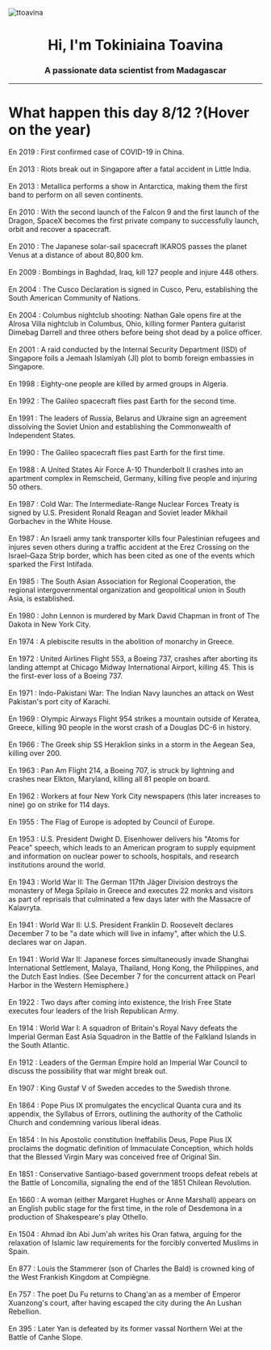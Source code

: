 
<p align="left"> <img src="https://komarev.com/ghpvc/?username=ttoavina&label=Profile%20views&color=0e75b6&style=flat" alt="ttoavina" /> </p>
<h1 align="center">Hi, I'm Tokiniaina Toavina</h1>
<h3 align="center">A passionate data scientist from Madagascar</h3>
    
<hr/>
<h1> What happen this day 8/12 ?(Hover on the year)</h1>

En 2019 : First confirmed case of COVID-19 in China.
<br/><br/>
En 2013 : Riots break out in Singapore after a fatal accident in Little India.
<br/><br/>
En 2013 : Metallica performs a show in Antarctica, making them the first band to perform on all seven continents.
<br/><br/>
En 2010 : With the second launch of the Falcon 9 and the first launch of the Dragon, SpaceX becomes the first private company to successfully launch, orbit and recover a spacecraft.
<br/><br/>
En 2010 : The Japanese solar-sail spacecraft IKAROS passes the planet Venus at a distance of about 80,800 km.
<br/><br/>
En 2009 : Bombings in Baghdad, Iraq, kill 127 people and injure 448 others.
<br/><br/>
En 2004 : The Cusco Declaration is signed in Cusco, Peru, establishing the South American Community of Nations.
<br/><br/>
En 2004 : Columbus nightclub shooting: Nathan Gale opens fire at the Alrosa Villa nightclub in Columbus, Ohio, killing former Pantera guitarist Dimebag Darrell and three others before being shot dead by a police officer.
<br/><br/>
En 2001 : A raid conducted by the Internal Security Department (ISD) of Singapore foils a Jemaah Islamiyah (JI) plot to bomb foreign embassies in Singapore.
<br/><br/>
En 1998 : Eighty-one people are killed by armed groups in Algeria.
<br/><br/>
En 1992 : The Galileo spacecraft flies past Earth for the second time.
<br/><br/>
En 1991 : The leaders of Russia, Belarus and Ukraine sign an agreement dissolving the Soviet Union and establishing the Commonwealth of Independent States.
<br/><br/>
En 1990 : The Galileo spacecraft flies past Earth for the first time.
<br/><br/>
En 1988 : A United States Air Force A-10 Thunderbolt II crashes into an apartment complex in Remscheid, Germany, killing five people and injuring 50 others.
<br/><br/>
En 1987 : Cold War: The Intermediate-Range Nuclear Forces Treaty is signed by U.S. President Ronald Reagan and Soviet leader Mikhail Gorbachev in the White House.
<br/><br/>
En 1987 : An Israeli army tank transporter kills four Palestinian refugees and injures seven others during a traffic accident at the Erez Crossing on the Israel–Gaza Strip border, which has been cited as one of the events which sparked the First Intifada.
<br/><br/>
En 1985 : The South Asian Association for Regional Cooperation, the regional intergovernmental organization and geopolitical union in South Asia, is established.
<br/><br/>
En 1980 : John Lennon is murdered by Mark David Chapman in front of The Dakota in New York City.
<br/><br/>
En 1974 : A plebiscite results in the abolition of monarchy in Greece.
<br/><br/>
En 1972 : United Airlines Flight 553, a Boeing 737, crashes after aborting its landing attempt at Chicago Midway International Airport, killing 45. This is the first-ever loss of a Boeing 737.
<br/><br/>
En 1971 : Indo-Pakistani War: The Indian Navy launches an attack on West Pakistan's port city of Karachi.
<br/><br/>
En 1969 : Olympic Airways Flight 954 strikes a mountain outside of Keratea, Greece, killing 90 people in the worst crash of a Douglas DC-6 in history.
<br/><br/>
En 1966 : The Greek ship SS Heraklion sinks in a storm in the Aegean Sea, killing over 200.
<br/><br/>
En 1963 : Pan Am Flight 214, a Boeing 707, is struck by lightning and crashes near Elkton, Maryland, killing all 81 people on board.
<br/><br/>
En 1962 : Workers at four New York City newspapers (this later increases to nine) go on strike for 114 days.
<br/><br/>
En 1955 : The Flag of Europe is adopted by Council of Europe.
<br/><br/>
En 1953 : U.S. President Dwight D. Eisenhower delivers his "Atoms for Peace" speech, which leads to an American program to supply equipment and information on nuclear power to schools, hospitals, and research institutions around the world.
<br/><br/>
En 1943 : World War II: The German 117th Jäger Division destroys the monastery of Mega Spilaio in Greece and executes 22 monks and visitors as part of reprisals that culminated a few days later with the Massacre of Kalavryta.
<br/><br/>
En 1941 : World War II: U.S. President Franklin D. Roosevelt declares December 7 to be "a date which will live in infamy", after which the U.S. declares war on Japan.
<br/><br/>
En 1941 : World War II: Japanese forces simultaneously invade Shanghai International Settlement, Malaya, Thailand, Hong Kong, the Philippines, and the Dutch East Indies. (See December 7 for the concurrent attack on Pearl Harbor in the Western Hemisphere.)
<br/><br/>
En 1922 : Two days after coming into existence, the Irish Free State executes four leaders of the Irish Republican Army.
<br/><br/>
En 1914 : World War I: A squadron of Britain's Royal Navy defeats the Imperial German East Asia Squadron in the Battle of the Falkland Islands in the South Atlantic.
<br/><br/>
En 1912 : Leaders of the German Empire hold an Imperial War Council to discuss the possibility that war might break out.
<br/><br/>
En 1907 : King Gustaf V of Sweden accedes to the Swedish throne.
<br/><br/>
En 1864 : Pope Pius IX promulgates the encyclical Quanta cura and its appendix, the Syllabus of Errors, outlining the authority of the Catholic Church and condemning various liberal ideas.
<br/><br/>
En 1854 : In his Apostolic constitution Ineffabilis Deus, Pope Pius IX proclaims the dogmatic definition of Immaculate Conception, which holds that the Blessed Virgin Mary was conceived free of Original Sin.
<br/><br/>
En 1851 : Conservative Santiago-based government troops defeat rebels at the Battle of Loncomilla, signaling the end of the 1851 Chilean Revolution.
<br/><br/>
En 1660 : A woman (either Margaret Hughes or Anne Marshall) appears on an English public stage for the first time, in the role of Desdemona in a production of Shakespeare's play Othello.
<br/><br/>
En 1504 : Ahmad ibn Abi Jum'ah writes his Oran fatwa, arguing for the relaxation of Islamic law requirements for the forcibly converted Muslims in Spain.
<br/><br/>
En 877 : Louis the Stammerer (son of Charles the Bald) is crowned king of the West Frankish Kingdom at Compiègne.
<br/><br/>
En 757 : The poet Du Fu returns to Chang'an as a member of Emperor Xuanzong's court, after having escaped the city during the An Lushan Rebellion.
<br/><br/>
En 395 : Later Yan is defeated by its former vassal Northern Wei at the Battle of Canhe Slope.
<br/><br/>
